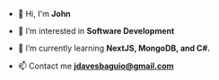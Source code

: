 
- 👋 Hi, I'm **John**

- 🔭 I’m interested in **Software Development**

- 🌱 I’m currently learning **NextJS, MongoDB, and C#.**

- 📫 Contact me **jdavesbaguio@gmail.com**

